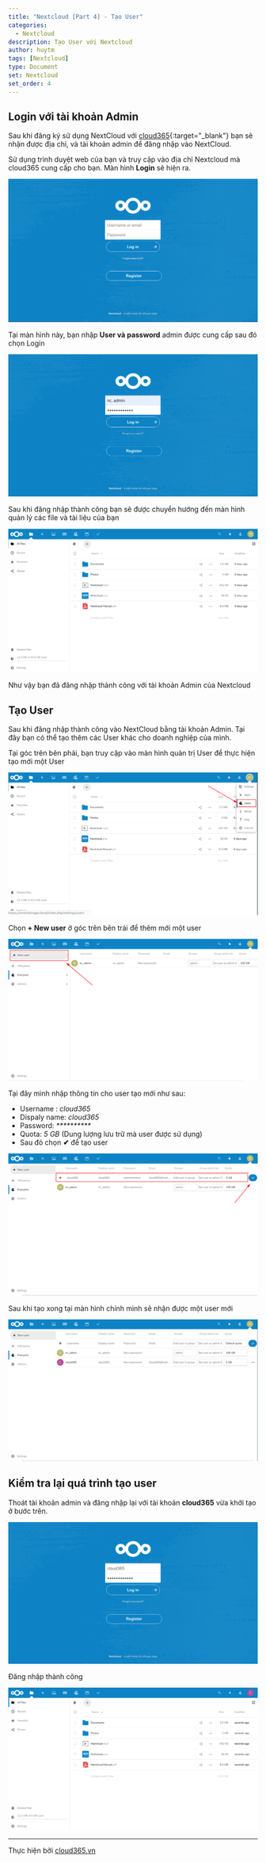 ```yaml
---
title: "Nextcloud [Part 4] - Tạo User"
categories:
  - Nextcloud
description: Tạo User với Nextcloud
author: huytm
tags: [Nextcloud]
type: Document
set: Nextcloud
set_order: 4
---
```


## Login với tài khoản Admin

Sau khi đăng ký sử dụng NextCloud với [cloud365](https://cloud365.vn/){:target="_blank"} bạn sẽ nhận được địa chỉ, và tài khoản admin để đăng nhập vào NextCloud.

Sử dụng trình duyệt web của bạn và truy cập vào địa chỉ Nextcloud mà cloud365 cung cấp cho bạn. Màn hình **Login** sẽ hiện ra.

<p align="center">
<img src="/images/img-nextcloud/part1/nextcloud1-1.png">
</p>

Tại màn hình này, bạn nhập **User và password** admin được cung cấp sau đó chọn Login

<p align="center">
<img src="/images/img-nextcloud/part1/nextcloud1-2.png">
</p>

Sau khi đăng nhập thành công bạn sẽ được chuyển hướng đến màn hình quản lý các file và tài liệu của bạn

<p align="center">
<img src="/images/img-nextcloud/part1/nextcloud1-3.png">
</p>

Như vậy bạn đã đăng nhập thành công với tài khoản Admin của Nextcloud


## Tạo User

Sau khi đăng nhập thành công vào NextCloud bằng tài khoản Admin. Tại đây bạn có thể tạo thêm các User khác cho doanh nghiệp của mình.

Tại góc trên bên phải, bạn truy cập vào màn hình quản trị User để thực hiện tạo mới một User

<p align="center">
<img src="/images/img-nextcloud/part1/nextcloud1-4.png">
</p>

Chọn **+ New user** ở góc trên bên trái để  thêm mới một user 

<p align="center">
<img src="/images/img-nextcloud/part1/nextcloud1-5.png">
</p>

Tại đây mình nhập thông tin cho user tạo mới như sau:

- Username : *cloud365*
- Dispaly name: *cloud365*
- Password: *\*\*\*\*\*\*\*\*\*\**
- Quota: *5 GB* (Dung lượng lưu trữ mà user được sử dụng)
- Sau đó chọn **✔** để tạo user

<p align="center">
<img src="/images/img-nextcloud/part1/nextcloud1-6.png">
</p>

Sau khi tạo xong tại màn hình chính mình sẽ nhận được một user mới

<p align="center">
<img src="/images/img-nextcloud/part1/nextcloud1-7.png">
</p>

## Kiểm tra lại quá trình tạo user

Thoát tài khoản admin và đăng nhập lại với tài khoản **cloud365** vừa khởi tạo ở bước trên.

<p align="center">
<img src="/images/img-nextcloud/part1/nextcloud1-8.png">
</p>

Đăng nhập thành công 

<p align="center">
<img src="/images/img-nextcloud/part1/nextcloud1-9.png">
</p>

---

Thực hiện bởi <a href="https://cloud365.vn/" target="_blank">cloud365.vn</a>
